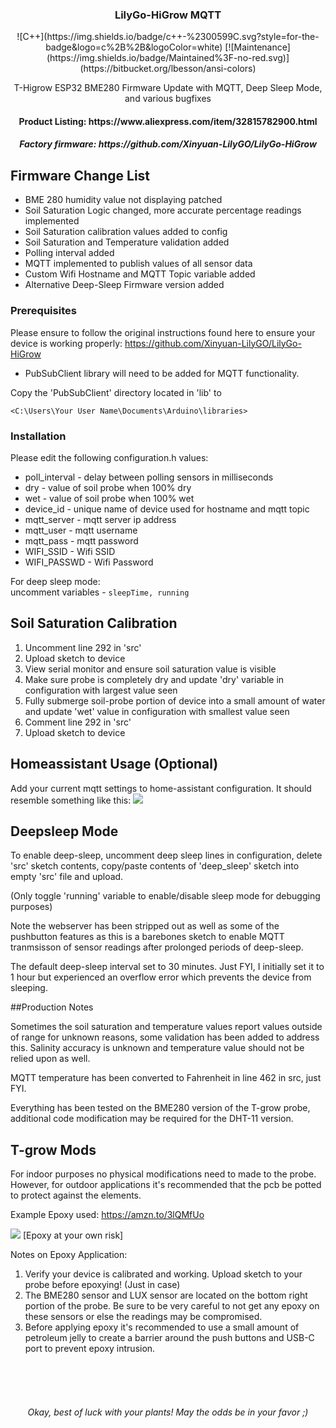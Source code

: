 



  <h3 align="center">LilyGo-HiGrow MQTT</h3><p align="center">
![C++](https://img.shields.io/badge/c++-%2300599C.svg?style=for-the-badge&logo=c%2B%2B&logoColor=white)
[![Maintenance](https://img.shields.io/badge/Maintained%3F-no-red.svg)](https://bitbucket.org/lbesson/ansi-colors) </p>

  <p align="center">
    T-Higrow ESP32 BME280 Firmware Update with MQTT, Deep Sleep Mode, and various bugfixes
<br />

<h4 align="center">Product Listing: https://www.aliexpress.com/item/32815782900.html </h4>

<h5 align="center">Factory firmware: https://github.com/Xinyuan-LilyGO/LilyGo-HiGrow </h5>


 </p>

<!-- Firmware Change List -->
## Firmware Change List

* BME 280 humidity value not displaying patched
* Soil Saturation Logic changed, more accurate percentage readings implemented
* Soil Saturation calibration values added to config
* Soil Saturation and Temperature validation added
* Polling interval added
* MQTT implemented to publish values of all sensor data
* Custom Wifi Hostname and MQTT Topic variable added
* Alternative Deep-Sleep Firmware version added


### Prerequisites

Please ensure to follow the original instructions found here to ensure your device is working properly:
https://github.com/Xinyuan-LilyGO/LilyGo-HiGrow


* PubSubClient library will need to be added for MQTT functionality.
  <br />

Copy the 'PubSubClient' directory located in 'lib' to 
```
<C:\Users\Your User Name\Documents\Arduino\libraries>
```

### Installation

Please edit the following configuration.h values:

* poll_interval - delay between polling sensors in milliseconds
* dry - value of soil probe when 100% dry 
* wet - value of soil probe when 100% wet
* device_id - unique name of device used for hostname and mqtt topic
* mqtt_server - mqtt server ip address
* mqtt_user - mqtt username
* mqtt_pass - mqtt password
* WIFI_SSID - Wifi SSID
* WIFI_PASSWD - Wifi Password

For deep sleep mode:
<br />
uncomment variables -
```sleepTime, running```

## Soil Saturation Calibration
1. Uncomment line 292 in 'src'
2. Upload sketch to device
3. View serial monitor and ensure soil saturation value is visible
4. Make sure probe is completely dry and update 'dry' variable in configuration with largest value seen
5. Fully submerge soil-probe portion of device into a small amount of water and update 'wet' value in configuration with smallest value seen
6. Comment line 292 in 'src'
7. Upload sketch to device

<!-- USAGE EXAMPLES -->
## Homeassistant Usage (Optional)

Add your current mqtt settings to home-assistant configuration. It should resemble something like this:
![](image/ha_example.png)

## Deepsleep Mode
To enable deep-sleep, uncomment deep sleep lines in configuration, delete 'src' sketch contents, copy/paste contents of 'deep_sleep' sketch into empty 'src' file and upload.
<br />

(Only toggle 'running' variable to enable/disable sleep mode for debugging purposes)

Note the webserver has been stripped out as well as some of the pushbutton features as this is a barebones sketch to enable MQTT
tranmsisson of sensor readings after prolonged periods of deep-sleep.

The default deep-sleep interval set to 30 minutes. Just FYI, I initially set it to 1 hour but experienced an overflow error which prevents the device from sleeping.

##Production Notes

Sometimes the soil saturation and temperature values report values outside of range for unknown reasons, some validation has been added to address this.
Salinity accuracy is unknown and temperature value should not be relied upon as well.

MQTT temperature has been converted to Fahrenheit in line 462 in src, just FYI.

Everything has been tested on the BME280 version of the T-grow probe, additional code modification may be required for the DHT-11 version.

## T-grow Mods
For indoor purposes no physical modifications need to made to the probe. 
<br />
However, for outdoor applications it's recommended that the pcb be potted to protect against the elements.

Example Epoxy used: https://amzn.to/3lQMfUo

![](image/potted_final.png)
[Epoxy at your own risk]

Notes on Epoxy Application: 

1. Verify your device is calibrated and working. Upload sketch to your probe before epoxying! (Just in case)
2. The BME280 sensor and LUX sensor are located on the bottom right portion of the probe. Be sure to be very careful to not get any epoxy on these sensors or else the readings may be compromised.
3. Before applying epoxy it's recommended to use a small amount of petroleum jelly to create a barrier around the push buttons and USB-C port to prevent epoxy intrusion.

<br />
<br />
<br />
<h6 align="center">Okay, best of luck with your plants! May the odds be in your favor ;)</h6>

